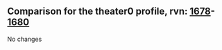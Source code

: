 ## Comparison for the theater0 profile, rvn: [1678](https://github.com/PRO100KatYT/FortniteProfileRevisions/tree/main/profiles/theater0/1678%20theater0.json)-[1680](https://github.com/PRO100KatYT/FortniteProfileRevisions/tree/main/profiles/theater0/1680%20theater0.json)

No changes
